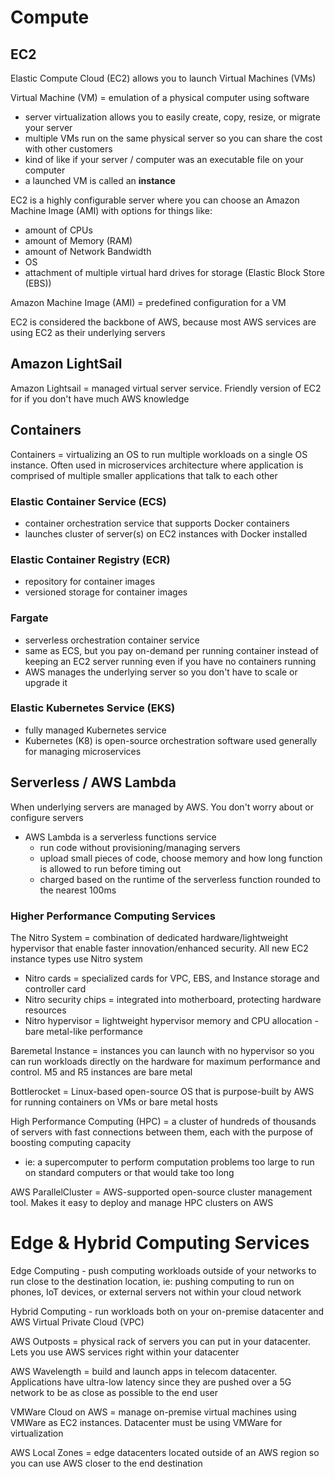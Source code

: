 # Compute

## EC2

Elastic Compute Cloud (EC2) allows you to launch Virtual Machines (VMs)

Virtual Machine (VM) = emulation of a physical computer using software

- server virtualization allows you to easily create, copy, resize, or migrate your server
- multiple VMs run on the same physical server so you can share the cost with other customers
- kind of like if your server / computer was an executable file on your computer
- a launched VM is called an **instance**

EC2 is a highly configurable server where you can choose an Amazon Machine Image (AMI) with options for things like:

- amount of CPUs
- amount of Memory (RAM)
- amount of Network Bandwidth
- OS
- attachment of multiple virtual hard drives for storage (Elastic Block Store (EBS))

Amazon Machine Image (AMI) = predefined configuration for a VM

EC2 is considered the backbone of AWS, because most AWS services are using EC2 as their underlying servers

## Amazon LightSail

Amazon Lightsail = managed virtual server service. Friendly version of EC2 for if you don't have much AWS knowledge

## Containers

Containers = virtualizing an OS to run multiple workloads on a single OS instance. Often used in microservices architecture where application is comprised of multiple smaller applications that talk to each other

### Elastic Container Service (ECS)

- container orchestration service that supports Docker containers
- launches cluster of server(s) on EC2 instances with Docker installed

### Elastic Container Registry (ECR)

- repository for container images
- versioned storage for container images

### Fargate

- serverless orchestration container service
- same as ECS, but you pay on-demand per running container instead of keeping an EC2 server running even if you have no containers running
- AWS manages the underlying server so you don't have to scale or upgrade it

### Elastic Kubernetes Service (EKS)

- fully managed Kubernetes service
- Kubernetes (K8) is open-source orchestration software used generally for managing microservices

## Serverless / AWS Lambda

When underlying servers are managed by AWS. You don't worry about or configure servers

- AWS Lambda is a serverless functions service
  - run code without provisioning/managing servers
  - upload small pieces of code, choose memory and how long function is allowed to run before timing out
  - charged based on the runtime of the serverless function rounded to the nearest 100ms

### Higher Performance Computing Services

The Nitro System = combination of dedicated hardware/lightweight hypervisor that enable faster innovation/enhanced security. All new EC2 instance types use Nitro system

- Nitro cards = specialized cards for VPC, EBS, and Instance storage and controller card
- Nitro security chips = integrated into motherboard, protecting hardware resources
- Nitro hypervisor = lightweight hypervisor memory and CPU allocation - bare metal-like performance

Baremetal Instance = instances you can launch with no hypervisor so you can run workloads directly on the hardware for maximum performance and control. M5 and R5 instances are bare metal

Bottlerocket = Linux-based open-source OS that is purpose-built by AWS for running containers on VMs or bare metal hosts

High Performance Computing (HPC) = a cluster of hundreds of thousands of servers with fast connections between them, each with the purpose of boosting computing capacity

- ie: a supercomputer to perform computation problems too large to run on standard computers or that would take too long

AWS ParallelCluster = AWS-supported open-source cluster management tool. Makes it easy to deploy and manage HPC clusters on AWS

# Edge & Hybrid Computing Services

Edge Computing - push computing workloads outside of your networks to run close to the destination location, ie: pushing computing to run on phones, IoT devices, or external servers not within your cloud network

Hybrid Computing - run workloads both on your on-premise datacenter and AWS Virtual Private Cloud (VPC)

AWS Outposts = physical rack of servers you can put in your datacenter. Lets you use AWS services right within your datacenter

AWS Wavelength = build and launch apps in telecom datacenter. Applications have ultra-low latency since they are pushed over a 5G network to be as close as possible to the end user

VMWare Cloud on AWS = manage on-premise virtual machines using VMWare as EC2 instances. Datacenter must be using VMWare for virtualization

AWS Local Zones = edge datacenters located outside of an AWS region so you can use AWS closer to the end destination
